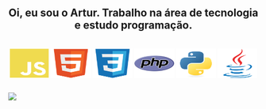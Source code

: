 <h2 align="center"><b>Oi, eu sou o Artur. Trabalho na área de tecnologia e estudo programação.</b></h2>

<div align="center" style="display: inline_block"><br>
  <img align="center" height="60" width="80" src="https://raw.githubusercontent.com/devicons/devicon/master/icons/javascript/javascript-plain.svg">
  <img align="center" height="60" width="80" src="https://raw.githubusercontent.com/devicons/devicon/master/icons/html5/html5-original.svg">
  <img align="center" height="60" width="80" src="https://raw.githubusercontent.com/devicons/devicon/master/icons/css3/css3-original.svg">
  <img align="center" height="60" width="80" src="https://raw.githubusercontent.com/devicons/devicon/master/icons/php/php-original.svg">
  <img align="center" height="60" width="80" src="https://raw.githubusercontent.com/devicons/devicon/master/icons/python/python-original.svg">
  <img align="center" height="60" width="80" src="https://raw.githubusercontent.com/devicons/devicon/master/icons/java/java-original.svg">
  
</div>

##

<a href="https://www.linkedin.com/in/artur-damin-916b16146/" target="_blank"><img src="https://img.shields.io/badge/-LinkedIn-%230077B5?style=for-the-badge&logo=linkedin&logoColor=white" target="_blank"></a>

